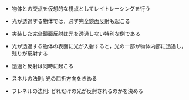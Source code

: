 - 物体との交点を仮想的な視点としてレイトレーシングを行う
- 光が透過する物体では，必ず完全鏡面反射も起こる
- 実装した完全鏡面反射は光を透過しない特別な例である
- 光が透過する物体の表面に光が入射すると，光の一部が物体内部に透過し，残りが反射する
- 透過と反射は同時に起こる

- スネルの法則: 光の屈折方向をきめる
- フレネルの法則: どれだけの光が反射されるのかを決める